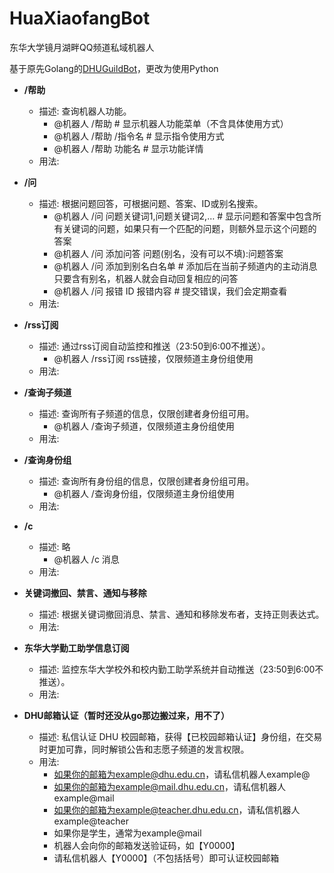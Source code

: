 # HuaXiaofangBot

东华大学镜月湖畔QQ频道私域机器人

基于原先Golang的[DHUGuildBot](https://github.com/kirakiseki/DHUGuildBot)，更改为使用Python

- **/帮助**
  - 描述: 查询机器人功能。
    - @机器人 /帮助 # 显示机器人功能菜单（不含具体使用方式）
    - @机器人 /帮助 /指令名 # 显示指令使用方式
    - @机器人 /帮助 功能名 # 显示功能详情
  - 用法: 

- **/问**
  - 描述: 根据问题回答，可根据问题、答案、ID或别名搜索。
    - @机器人 /问 问题关键词1,问题关键词2,… # 显示问题和答案中包含所有关键词的问题，如果只有一个匹配的问题，则额外显示这个问题的答案
    - @机器人 /问 添加问答 问题(别名，没有可以不填):问题答案
    - @机器人 /问 添加到别名白名单 # 添加后在当前子频道内的主动消息只要含有别名，机器人就会自动回复相应的问答
    - @机器人 /问 报错 ID 报错内容 # 提交错误，我们会定期查看
  - 用法: 

- **/rss订阅**
  - 描述: 通过rss订阅自动监控和推送（23:50到6:00不推送）。
    - @机器人 /rss订阅 rss链接，仅限频道主身份组使用
  - 用法: 

- **/查询子频道**
  - 描述: 查询所有子频道的信息，仅限创建者身份组可用。
    - @机器人 /查询子频道，仅限频道主身份组使用
  - 用法: 

- **/查询身份组**
  - 描述: 查询所有身份组的信息，仅限创建者身份组可用。
    - @机器人 /查询身份组，仅限频道主身份组使用
  - 用法: 

- **/c**
  - 描述: 略
    - @机器人 /c 消息
  - 用法: 

- **关键词撤回、禁言、通知与移除**
  - 描述: 根据关键词撤回消息、禁言、通知和移除发布者，支持正则表达式。
  - 用法: 

- **东华大学勤工助学信息订阅**
  - 描述: 监控东华大学校外和校内勤工助学系统并自动推送（23:50到6:00不推送）。
  - 用法: 

- **DHU邮箱认证（暂时还没从go那边搬过来，用不了）**
  - 描述: 私信认证 DHU 校园邮箱，获得【已校园邮箱认证】身份组，在交易时更加可靠，同时解锁公告和志愿子频道的发言权限。
  - 用法:
    - 如果你的邮箱为example@dhu.edu.cn，请私信机器人example@
    - 如果你的邮箱为example@mail.dhu.edu.cn，请私信机器人example@mail
    - 如果你的邮箱为example@teacher.dhu.edu.cn，请私信机器人example@teacher
    - 如果你是学生，通常为example@mail
    - 机器人会向你的邮箱发送验证码，如【Y0000】
    - 请私信机器人【Y0000】（不包括括号）即可认证校园邮箱